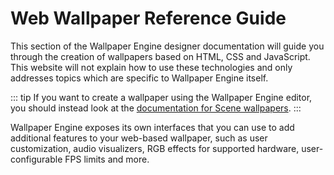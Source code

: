 # Web Wallpaper Reference Guide

This section of the Wallpaper Engine designer documentation will guide you through the creation of wallpapers based on HTML, CSS and JavaScript. This website will not explain how to use these technologies and only addresses topics which are specific to Wallpaper Engine itself.

::: tip
If you want to create a wallpaper using the Wallpaper Engine editor, you should instead look at the [documentation for Scene wallpapers](/scene).
:::

Wallpaper Engine exposes its own interfaces that you can use to add additional features to your web-based wallpaper, such as user customization, audio visualizers, RGB effects for supported hardware, user-configurable FPS limits and more.

